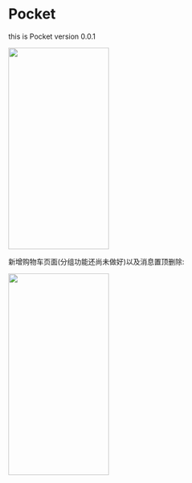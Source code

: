 # Pocket
this is Pocket version 0.0.1

<img src="https://github.com/Ffffvf/Pocket/blob/master/pocket-ec/src/main/assets/gif/untitled.gif" width="200" height="400"/>

新增购物车页面(分组功能还尚未做好)以及消息置顶删除:

<img src="https://github.com/Ffffvf/Pocket/blob/master/pocket-ec/src/main/assets/gif/shopCart.gif" width="200" height="400"/>
